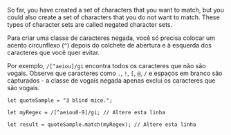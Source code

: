 So far, you have created a set of characters that you want to match, but you could also create a set of characters that you do not want to match. These types of character sets are called negated character sets.

Para criar uma classe de caracteres negada, você só precisa colocar um acento circunflexo (`^`) depois do colchete de abertura e à esquerda dos caracteres que você quer evitar.

Por exemplo, `/[^aeiou]/gi` encontra todos os caracteres que não são vogais. Observe que caracteres como `.`, `!`, `[`, `@`, `/` e espaços em branco são capturados - a classe de vogais negada apenas exclui os caracteres que são vogais.

`let quoteSample = "3 blind mice.";`

`let myRegex = /[^aeiou0-9]/gi; // Altere esta linha`

`let result = quoteSample.match(myRegex); // Altere esta linha`